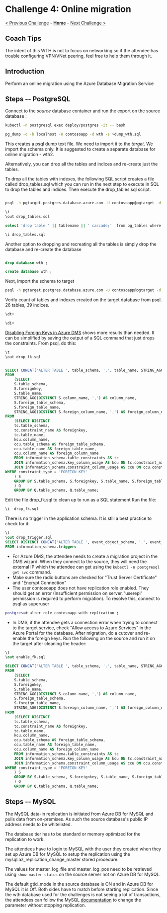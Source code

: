 # Challenge 4: Online migration

[< Previous Challenge](./03-offline-cutover-validation.md) - **[Home](./README.md)** - [Next Challenge >](./05-online-cutover-validation.md)

## Coach Tips

The intent of this WTH is not to focus on networking so if the attendee has trouble configuring VPN/VNet peering, feel free to help them through it. 

## Introduction

Perform an online migration using the Azure Database Migration Service

## Steps -- PostgreSQL

Connect to the *source* database container and run the export on the source database :

```bash
kubectl -n postgresql exec deploy/postgres -it -- bash

pg_dump -o -h localhost -U contosoapp -d wth -s >dump_wth.sql
```

This creates a psql dump text file. We need to import it to the *target*. We import the schema only. It is suggested to create a separate database for online migration - wth2. 

Alternatively, you can drop all the tables and indices and re-create just the tables.

To drop all the tables with indexes, the following SQL script creates a file called drop_tables.sql which you can run in the next step to execute in SQL to drop the tables and indices. Then execute the drop_tables.sql script.

```bash

psql -h pgtarget.postgres.database.azure.com -U contosoapp@pgtarget -d wth 

\t
\out drop_tables.sql

select 'drop table ' || tablename || ' cascade;'  from pg_tables where tableowner = 'contosoapp' and schemaname = 'public' ;

\i drop_tables.sql

```

Another option to dropping and recreating all the tables is simply drop the database and re-create the database

```sql

drop database wth ;

create database wth ;

```

Next, import the schema to target

```bash
psql -h pgtarget.postgres.database.azure.com -U contosoapp@pgtarget -d wth < dump_wth.sql
```

Verify count of tables and indexes created on the target database from psql. 26 tables, 39 indices.

```bash
\dt+

\di+

```

[Disabling Foreign Keys in Azure DMS](https://docs.microsoft.com/en-us/azure/dms/tutorial-postgresql-azure-postgresql-online-portal) shows more results than needed. It can be simplified by saving the output of a SQL command that just drops the constraints. From psql, do this:

```bash
\t
\out drop_fk.sql
```

```sql

SELECT CONCAT('ALTER TABLE ', table_schema, '.', table_name, STRING_AGG(DISTINCT CONCAT(' DROP CONSTRAINT ', foreignkey), ','), ';') as DropQuery
FROM
    (SELECT
    S.table_schema,
    S.foreignkey,
    S.table_name,
    STRING_AGG(DISTINCT S.column_name, ',') AS column_name,
    S.foreign_table_schema,
    S.foreign_table_name,
    STRING_AGG(DISTINCT S.foreign_column_name, ',') AS foreign_column_name
FROM
    (SELECT DISTINCT
    tc.table_schema,
    tc.constraint_name AS foreignkey,
    tc.table_name,
    kcu.column_name,
    ccu.table_schema AS foreign_table_schema,
    ccu.table_name AS foreign_table_name,
    ccu.column_name AS foreign_column_name
    FROM information_schema.table_constraints AS tc
    JOIN information_schema.key_column_usage AS kcu ON tc.constraint_name = kcu.constraint_name AND tc.table_schema = kcu.table_schema
    JOIN information_schema.constraint_column_usage AS ccu ON ccu.constraint_name = tc.constraint_name AND ccu.table_schema = tc.table_schema
WHERE constraint_type = 'FOREIGN KEY'
    ) S
    GROUP BY S.table_schema, S.foreignkey, S.table_name, S.foreign_table_schema, S.foreign_table_name
    ) Q
    GROUP BY Q.table_schema, Q.table_name;

```

Edit the file drop_fk.sql to clean up to run as a SQL statement
Run the file:

```bash
\i  drop_fk.sql
```

There is no trigger in the application schema. It is still a best practice to check for it:

```sql
\t
\out drop_trigger.sql
SELECT DISTINCT CONCAT('ALTER TABLE ', event_object_schema, '.', event_object_table, ' DISABLE TRIGGER ', trigger_name, ';')
FROM information_schema.triggers
```

* For Azure DMS, the attendee needs to create a migration project in the DMS wizard. When they connect to the source, they will need the external IP which the attendee can get using the `kubectl -n postgresql get svc` command. 
* Make sure the radio buttons are checked for "Trust Server Certificate" and "Encrypt Connection"
* The user contosoapp does not have replication role enabled. They should get an error (Insufficient permission on server. 'userepl' permission is required to perform migration). To resolve this, connect to psql as superuser

```bash 
postgres=# alter role contosoapp with replication ;
```

* In DMS, if the attendee gets a connection error when trying to connect to the target service, check "Allow access to Azure Services" in the Azure Portal for the database. After migration, do a cutover and re-enable the foreign keys. Run the following on the source and run it on the target after cleaning the header:

```sql
\t
\out enable_fk.sql

SELECT CONCAT('ALTER TABLE ', table_schema, '.', table_name, STRING_AGG(DISTINCT CONCAT(' ADD CONSTRAINT ', foreignkey, ' FOREIGN KEY (', column_name, ')', ' REFERENCES ', foreign_table_schema, '.', foreign_table_name, '(', foreign_column_name, ')' ), ','), ';') as AddQuery
FROM
    (SELECT
    S.table_schema,
    S.foreignkey,
    S.table_name,
    STRING_AGG(DISTINCT S.column_name, ',') AS column_name,
    S.foreign_table_schema,
    S.foreign_table_name,
    STRING_AGG(DISTINCT S.foreign_column_name, ',') AS foreign_column_name
FROM
    (SELECT DISTINCT
    tc.table_schema,
    tc.constraint_name AS foreignkey,
    tc.table_name,
    kcu.column_name,
    ccu.table_schema AS foreign_table_schema,
    ccu.table_name AS foreign_table_name,
    ccu.column_name AS foreign_column_name
    FROM information_schema.table_constraints AS tc
    JOIN information_schema.key_column_usage AS kcu ON tc.constraint_name = kcu.constraint_name AND tc.table_schema = kcu.table_schema
    JOIN information_schema.constraint_column_usage AS ccu ON ccu.constraint_name = tc.constraint_name AND ccu.table_schema = tc.table_schema
WHERE constraint_type = 'FOREIGN KEY'
    ) S
    GROUP BY S.table_schema, S.foreignkey, S.table_name, S.foreign_table_schema, S.foreign_table_name
    ) Q
    GROUP BY Q.table_schema, Q.table_name;
```


## Steps -- MySQL

The MySQL data-in replication is initiated from Azure DB for MySQL and pulls data from on-premises. As such the source database's public IP address needs to be whitelisted. 

The database tier has to be standard or memory optimized for the replication to work.

The attendees have to login to MySQL with the user they created when they set up Azure DB for MySQL to setup the replication using the mysql.az_replication_change_master stored procedure. 

The values for master_log_file and master_log_pos need to be retrieved using `show master status` on the source server not on Azure DB for MySQL. 

The default gtid_mode in the source database is ON and in Azure DB for MySQL it is Off. Both sides have to match before starting replication.
Since the wth database used for the challenges is not seeing a lot of transactions, the attendees can follow the MySQL [documentation](https://dev.mysql.com/doc/refman/5.7/en/replication-mode-change-online-disable-gtids.html) to change the parameter without stopping replication.





